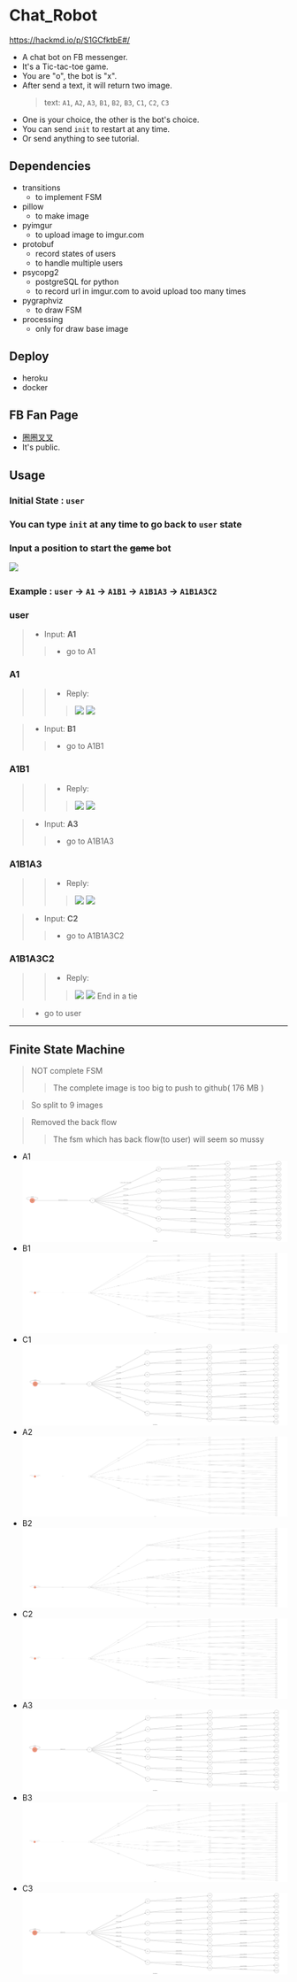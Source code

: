 # Chat_Robot

https://hackmd.io/p/S1GCfktbE#/

* A chat bot on FB messenger.
* It's a Tic-tac-toe game. 
* You are "o", the bot is "x".
* After send a text, it will return two image.
  > text: `A1`, `A2`, `A3`, `B1`, `B2`, `B3`, `C1`, `C2`, `C3`
* One is your choice, the other is the bot's choice.
* You can send `init` to restart at any time.
* Or send anything to see tutorial.

## Dependencies
* transitions
  * to implement FSM
* pillow
  * to make image
* pyimgur
  * to upload image to imgur.com
* protobuf
  * record states of users
  * to handle multiple users
* psycopg2
  * postgreSQL for python
  * to record url in imgur.com to avoid upload too many times
* pygraphviz
  * to draw FSM
* processing
  * only for draw base image
  
## Deploy
* heroku
* docker

## FB Fan Page
* [圈圈叉叉](https://www.facebook.com/%E5%9C%88%E5%9C%88%E5%8F%89%E5%8F%89-276838406357095/?modal=admin_todo_tour)
* It's public.


## Usage
### Initial State : ```user```

### You can type `init` at any time to go back to ```user``` state

### Input a position to start the ~~game~~ bot
 ![](https://i.imgur.com/T0Qd8Va.png)

### Example : `user` -> `A1` -> `A1B1` -> `A1B1A3` -> `A1B1A3C2`

### user

> * Input: **A1**
>> * go to A1

### A1
>> * Reply: 
>>>  ![](https://i.imgur.com/vs8pO8r.png)  ![](https://i.imgur.com/xVUffK5.png)

> * Input: **B1**
>> * go to A1B1

### A1B1
>> *   Reply:
>>>   ![](https://i.imgur.com/q9VW3zQ.png)   ![](https://i.imgur.com/KnLPIbW.png)

> *  Input: **A3**
>> * go to A1B1A3

### A1B1A3
>> *  Reply:
>>>   ![](https://i.imgur.com/R2cNI2q.png)   ![](https://i.imgur.com/8Mkfjcy.png)

> *  Input: **C2**
>> *  go to A1B1A3C2

### A1B1A3C2
>> *  Reply:
>>>   ![](https://i.imgur.com/xtpS31q.png)   ![](https://i.imgur.com/Q6gWhqW.png)
>>>    End in a tie

> * go to user

---
## Finite State Machine
 > NOT complete FSM
 >> The complete image is too big to push to github( 176 MB )
 
 > So split to 9 images
 
 > Removed the back flow
 >> The fsm which has back flow(to user) will seem so mussy
   * A1
    ![A1](./fsm/A1_NoBack.png)
   * B1
    ![B1](./fsm/B1_NoBack.png)
   * C1
    ![C1](./fsm/C1_NoBack.png)
   * A2
    ![A2](./fsm/A2_NoBack.png)
   * B2
    ![B2](./fsm/B2_NoBack.png)
   * C2
    ![C2](./fsm/C2_NoBack.png)
   * A3
    ![A3](./fsm/A3_NoBack.png)
   * B3
    ![B3](./fsm/B3_NoBack.png)
   * C3
    ![C3](./fsm/C3_NoBack.png)


